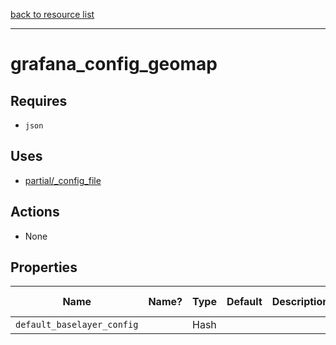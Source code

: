 [back to resource list](https://github.com/sous-chefs/grafana#resources)

---

# grafana_config_geomap

## Requires

- `json`

## Uses

- [partial/_config_file](partial/_config_file.md)

## Actions

- None

## Properties

| Name                       | Name? | Type | Default | Description | Allowed Values |
| -------------------------- | ----- | ---- | ------- | ----------- | -------------- |
| `default_baselayer_config` |       | Hash |         |             |                |
